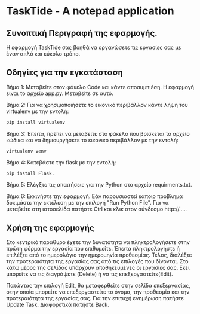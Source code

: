 # TaskTide - A notepad application


## Συνοπτική Περιγραφή της εφαρμογής.

Η εφαρμογή TaskTide σας βοηθά να οργανώσετε τις εργασίες σας με έναν απλό και εύκολο τρόπο.




## Οδηγίες για την εγκατάσταση
Βήμα 1: Μεταβείτε στον φάκελο Code και κάντε αποσυμπιέση. Η εφαρμογή είναι το αρχείο app.py. Μεταβείτε σε αυτό.


Βήμα 2: Για να χρησιμοποιήσετε το εικονικό περιβάλλον κάντε λήψη του virtualenv με την εντολή: 

```bash
pip install virtualenv
```


Βήμα 3: Έπειτα, πρέπει να μεταβείτε στο φάκελο που βρίσκεται το αρχείο κώδικα και να δημιουργήσετε το εικονικό περιβάλλον με την εντολή:

```bash
virtualenv venv
```


Βήμα 4: Κατεβάστε την flask με την εντολή: 
```bash
pip install Flask.
```


Βήμα 5: Ελέγξτε τις απαιτήσεις για την Python στο αρχείο requirments.txt.

Βήμα 6: Εκκινήστε την εφαρμογή. Εάν παρουσιαστεί κάποιο πρόβλημα δοκιμάστε την εκτέλεση με την επιλογή "Run Python File". Για να μεταβείτε στη ιστοσελίδα πατήστε Ctrl και κλικ στον σύνδεσμο http://.....


## Χρήση της εφαρμογής

Στο κεντρικό παράθυρο έχετε την δυνατότητα να πληκτρολογήσετε στην πρώτη φόρμα την εργασία που επιθυμείτε. Έπειτα πληκτρολογήστε ή επιλέξτε από το ημερολόγιο την ημερομηνία προθεσμίας. Τέλος, διαλέξτε την προτεραιότητα της εργασίας σας από τις επιλογές που δίνονται. Στο κάτω μέρος της σελίδας υπάρχουν αποθηκευμένες οι εργασίες σας. Εκεί μπορείτε να τις διαγράψετε (Delete) ή να τις επεξεργαστείτε(Edit).

Πατώντας την επιλογή Edit, θα μεταφερθείτε στην σελίδα επεξεργασίας, στην οποία μπορείτε να επεξεργαστείτε το όνομα, την προθεσμία και την προτεραιότητα της εργασίας σας. Για την επιτυχή ενημέρωση πατήστε Update Task. Διαφορετικά πατήστε Back.
